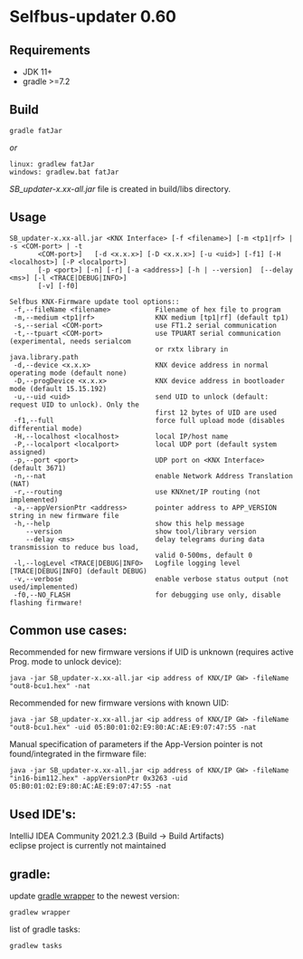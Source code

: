 # Selfbus-updater 0.60

## Requirements

* JDK 11+
* gradle >=7.2

## Build
```
gradle fatJar
```
*or*
```
linux: gradlew fatJar
windows: gradlew.bat fatJar
```
*SB_updater-x.xx-all.jar* file is created in build/libs directory.

## Usage
```
SB_updater-x.xx-all.jar <KNX Interface> [-f <filename>] [-m <tp1|rf> | -s <COM-port> | -t
       <COM-port>]   [-d <x.x.x>] [-D <x.x.x>] [-u <uid>] [-f1] [-H <localhost>] [-P <localport>]
       [-p <port>] [-n] [-r] [-a <address>] [-h | --version]  [--delay <ms>] [-l <TRACE|DEBUG|INFO>]
       [-v] [-f0]

Selfbus KNX-Firmware update tool options::
 -f,--fileName <filename>           Filename of hex file to program
 -m,--medium <tp1|rf>               KNX medium [tp1|rf] (default tp1)
 -s,--serial <COM-port>             use FT1.2 serial communication
 -t,--tpuart <COM-port>             use TPUART serial communication (experimental, needs serialcom
                                    or rxtx library in java.library.path
 -d,--device <x.x.x>                KNX device address in normal operating mode (default none)
 -D,--progDevice <x.x.x>            KNX device address in bootloader mode (default 15.15.192)
 -u,--uid <uid>                     send UID to unlock (default: request UID to unlock). Only the
                                    first 12 bytes of UID are used
 -f1,--full                         force full upload mode (disables differential mode)
 -H,--localhost <localhost>         local IP/host name
 -P,--localport <localport>         local UDP port (default system assigned)
 -p,--port <port>                   UDP port on <KNX Interface> (default 3671)
 -n,--nat                           enable Network Address Translation (NAT)
 -r,--routing                       use KNXnet/IP routing (not implemented)
 -a,--appVersionPtr <address>       pointer address to APP_VERSION string in new firmware file
 -h,--help                          show this help message
    --version                       show tool/library version
    --delay <ms>                    delay telegrams during data transmission to reduce bus load,
                                    valid 0-500ms, default 0
 -l,--logLevel <TRACE|DEBUG|INFO>   Logfile logging level [TRACE|DEBUG|INFO] (default DEBUG)
 -v,--verbose                       enable verbose status output (not used/implemented)
 -f0,--NO_FLASH                     for debugging use only, disable flashing firmware!
```
## Common use cases:
Recommended for new firmware versions if UID is unknown (requires active Prog. mode to unlock device):
```
java -jar SB_updater-x.xx-all.jar <ip address of KNX/IP GW> -fileName "out8-bcu1.hex" -nat
```
Recommended for new firmware versions with known UID:
```
java -jar SB_updater-x.xx-all.jar <ip address of KNX/IP GW> -fileName "out8-bcu1.hex" -uid 05:B0:01:02:E9:80:AC:AE:E9:07:47:55 -nat 
```
Manual specification of parameters if the App-Version pointer is not found/integrated in the firmware file:
```
java -jar SB_updater-x.xx-all.jar <ip address of KNX/IP GW> -fileName "in16-bim112.hex" -appVersionPtr 0x3263 -uid 05:B0:01:02:E9:80:AC:AE:E9:07:47:55 -nat 
```
## Used IDE's:
IntelliJ IDEA Community 2021.2.3 (Build -> Build Artifacts)<br>
eclipse project is currently not maintained
## gradle:
update [gradle wrapper](gradle/wrapper) to the newest version:
```
gradlew wrapper
```

list of gradle tasks:
```
gradlew tasks
```